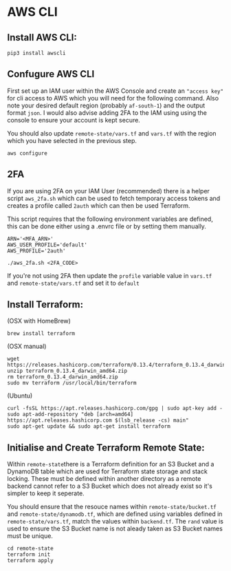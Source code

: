 # AWS CLI

## Install AWS CLI:

```
pip3 install awscli
```

## Confugure AWS CLI

First set up an IAM user within the AWS Console and create an `"access key"` for cli access to AWS which you will need for the following command.
Also note your desired default region (probably `af-south-1`) and the output format `json`. I would also advise adding 2FA to the IAM using using the console
to ensure your account is kept secure.

You should also update `remote-state/vars.tf` and `vars.tf` with the region which you have selected in the previous step.

```
aws configure
```

## 2FA

If you are using 2FA on your IAM User (recommended) there is a helper script `aws_2fa.sh` which can be used to fetch temporary access tokens and creates a profile called `2auth` which can then be used Terraform.

This script requires that the following environment variables are defined, this can be done either using a .envrc file or by setting them manually.

```
ARN='<MFA_ARN>'
AWS_USER_PROFILE='default'
AWS_PROFILE='2auth'
```

```
./aws_2fa.sh <2FA_CODE>
```

If you're not using 2FA then update the `profile` variable value in `vars.tf` and `remote-state/vars.tf` and set it to `default`

## Install Terraform:

(OSX with HomeBrew)

```
brew install terraform
```

(OSX manual)

```
wget https://releases.hashicorp.com/terraform/0.13.4/terraform_0.13.4_darwin_amd64.zip
unzip terraform_0.13.4_darwin_amd64.zip
rm terraform_0.13.4_darwin_amd64.zip
sudo mv terraform /usr/local/bin/terraform
```

(Ubuntu)

```
curl -fsSL https://apt.releases.hashicorp.com/gpg | sudo apt-key add -
sudo apt-add-repository "deb [arch=amd64] https://apt.releases.hashicorp.com $(lsb_release -cs) main"
sudo apt-get update && sudo apt-get install terraform
```

## Initialise and Create Terraform Remote State:

Within `remote-state`there is a Terraform definition for an S3 Bucket and a DynamoDB table which are used for Terraform
state storage and stack locking. These must be defined within another directory as a remote backend cannot refer to a S3
Bucket which does not already exist so it's simpler to keep it seperate.

You should ensure that the resouce names within `remote-state/bucket.tf` and `remote-state/dynamodb.tf`, which are
defined using variables defined in `remote-state/vars.tf`, match the values within `backend.tf`. The `rand` value is 
used to ensure the S3 Bucket name is not aleady taken as S3 Bucket names must be unique.

```
cd remote-state
terraform init
terraform apply
```
